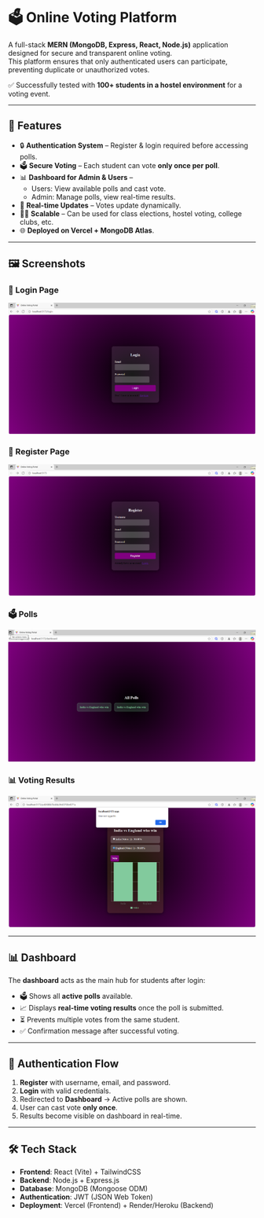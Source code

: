 # 🗳️ Online Voting Platform

A full-stack **MERN (MongoDB, Express, React, Node.js)** application designed for secure and transparent online voting.  
This platform ensures that only authenticated users can participate, preventing duplicate or unauthorized votes.  

✅ Successfully tested with **100+ students in a hostel environment** for a voting event.

---

## 🚀 Features
- 🔒 **Authentication System** – Register & login required before accessing polls.  
- 🗳️ **Secure Voting** – Each student can vote **only once per poll**.  
- 📊 **Dashboard for Admin & Users** –  
  - Users: View available polls and cast vote.  
  - Admin: Manage polls, view real-time results.  
- 📡 **Real-time Updates** – Votes update dynamically.  
- 🧑‍🎓 **Scalable** – Can be used for class elections, hostel voting, college clubs, etc.  
- 🌐 **Deployed on Vercel + MongoDB Atlas**.  

---

## 🖼️ Screenshots

### 🔑 Login Page
![Login Page](assets/login.png)

### 📝 Register Page
![Register Page](assets/register.png)

### 🗳️ Polls
![Polls](assets/poll.png)

### 📊 Voting Results
![Results](assets/votes.png)

---

## 📊 Dashboard

The **dashboard** acts as the main hub for students after login:

- 🗳️ Shows all **active polls** available.  
- 📈 Displays **real-time voting results** once the poll is submitted.  
- ⏳ Prevents multiple votes from the same student.  
- ✅ Confirmation message after successful voting.  

---

## 🔐 Authentication Flow

1. **Register** with username, email, and password.  
2. **Login** with valid credentials.  
3. Redirected to **Dashboard** → Active polls are shown.  
4. User can cast vote **only once**.  
5. Results become visible on dashboard in real-time.  

---

## 🛠️ Tech Stack

- **Frontend**: React (Vite) + TailwindCSS  
- **Backend**: Node.js + Express.js  
- **Database**: MongoDB (Mongoose ODM)  
- **Authentication**: JWT (JSON Web Token)  
- **Deployment**: Vercel (Frontend) + Render/Heroku (Backend)  


